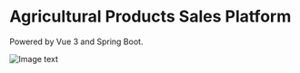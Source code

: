 # Agricultural Products Sales Platform

Powered by Vue 3 and Spring Boot.

![Image text](https://github.com/feoyang/agricultural-products-sales-platform/blob/fe069b0608743c4e409a33a1fe176b085166dced/client/src/assets/images/preview%20.png)
